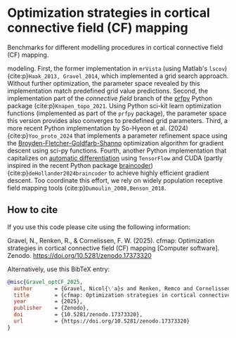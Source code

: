 # Optimization strategies in cortical connective field (CF) mapping

Benchmarks for different modelling procedures in cortical connective field (CF) mapping.

modeling. First, the former implementation in `mrVista` (using Matlab's `lscov`){cite:p}`Haak_2013, Gravel_2014`, which implemented a grid search approach. Without further optimization, the parameter space revealed by this implementation match predefined grid value predictions. Second, the implementation part of the *connective field* branch of the [prfpy](https://github.com/VU-Cog-Sci/prfpy) Python package {cite:p}`Knapen_topo_2021`. Using Python sci-kit learn optimization functions (implemented as part of the `prfpy` package), the parameter space this version provides also converges to predefined grid parameters. Third, a more recent Python implementation by So-Hyeon et al. (2024){cite:p}`Yoo_proto_2024` that implements a parameter refinement space using the [Broyden-Fletcher-Goldfarb-Shanno](https://en.wikipedia.org/wiki/Broyden%E2%80%93Fletcher%E2%80%93Goldfarb%E2%80%93Shanno_algorithm) optimization algorithm for gradient descent using sci-py functions. Fourth, another Python implementation that capitalizes on [automatic differentiation](https://en.wikipedia.org/wiki/Automatic_differentiation) using `TensorFlow` and CUDA (partly inspired in the recent Python package [braincoder](https://braincoder-devs.github.io/)) {cite:p}`deHollander2024braincoder` to achieve highly efficient gradient descent. Too coordinate this effort, we rely on widely population receptive field mapping tools {cite:p}`Dumoulin_2008,Benson_2018`.


## How to cite 

If you use this code please cite using the following information:

Gravel, N., Renken, R., & Cornelissen, F. W. (2025). cfmap: Optimization strategies in cortical connective field (CF) mapping [Computer software]. Zenodo. https://doi.org/10.5281/zenodo.17373320

Alternatively, use this BibTeX entry:

```bibtex
@misc{Gravel_optCF_2025,
  author       = {Gravel, Nicol{\'a}s and Renken, Remco and Cornelissen, Frans W},
  title        = {cfmap: Optimization strategies in cortical connective field (CF) mapping},
  year         = {2025},
  publisher    = {Zenodo},
  doi          = {10.5281/zenodo.17373320},
  url          = {https://doi.org/10.5281/zenodo.17373320}
}
```